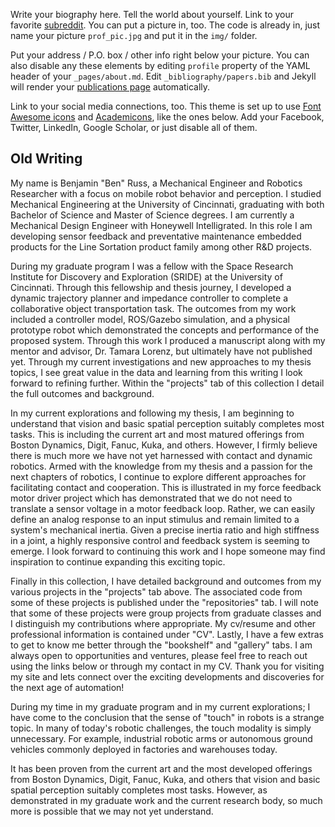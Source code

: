 Write your biography here. Tell the world about yourself. Link to your favorite [subreddit](http://reddit.com). You can put a picture in, too. The code is already in, just name your picture `prof_pic.jpg` and put it in the `img/` folder.

Put your address / P.O. box / other info right below your picture. You can also disable any these elements by editing `profile` property of the YAML header of your `_pages/about.md`. Edit `_bibliography/papers.bib` and Jekyll will render your [publications page](/al-folio/publications/) automatically.

Link to your social media connections, too. This theme is set up to use [Font Awesome icons](https://fontawesome.com/) and [Academicons](https://jpswalsh.github.io/academicons/), like the ones below. Add your Facebook, Twitter, LinkedIn, Google Scholar, or just disable all of them.


## Old Writing

My name is Benjamin "Ben" Russ, a Mechanical Engineer and Robotics Researcher with a focus on mobile robot behavior and perception. I studied Mechanical Engineering at the University of Cincinnati, graduating with both Bachelor of Science and Master of Science degrees. I am currently a Mechanical Design Engineer with Honeywell Intelligrated. In this role I am developing sensor feedback and preventative maintenance embedded products for the Line Sortation product family among other R&D projects.

During my graduate program I was a fellow with the Space Research Institute for Discovery and Exploration (SRIDE) at the University of Cincinnati. Through this fellowship and thesis journey, I developed a dynamic trajectory planner and impedance controller to complete a collaborative object transportation task. The outcomes from my work included a controller model, ROS/Gazebo simulation, and a physical prototype robot which demonstrated the concepts and performance of the proposed system. Through this work I produced a manuscript along with my mentor and advisor, Dr. Tamara Lorenz, but ultimately have not published yet. Through my current investigations and new approaches to my thesis topics, I see great value in the data and learning from this writing I look forward to refining further. Within the "projects" tab of this collection I detail the full outcomes and background. 

In my current explorations and following my thesis, I am beginning to understand that vision and basic spatial perception suitably completes most tasks. This is including the current art and most matured offerings from Boston Dynamics, Digit, Fanuc, Kuka, and others. However, I firmly believe there is much more we have not yet harnessed with contact and dynamic robotics. Armed with the knowledge from my thesis and a passion for the next chapters of robotics, I continue to explore different approaches for facilitating contact and cooperation. This is illustrated in my force feedback motor driver project which has demonstrated that we do not need to translate a sensor voltage in a motor feedback loop. Rather, we can easily define an analog response to an input stimulus and remain limited to a system's mechanical inertia. Given a precise inertia ratio and high stiffness in a joint, a highly responsive control and feedback system is seeming to emerge. I look forward to continuing this work and I hope someone may find inspiration to continue expanding this exciting topic. 

Finally in this collection, I have detailed background and outcomes from my various projects in the "projects" tab above. The associated code from some of these projects is published under the "repositories" tab. I will note that some of these projects were group projects from graduate classes and I distinguish my contributions where appropriate. My cv/resume and other professional information is contained under "CV". Lastly, I have a few extras to get to know me better through the "bookshelf" and "gallery" tabs. I am always open to opportunities and ventures, please feel free to reach out using the links below or through my contact in my CV. Thank you for visiting my site and lets connect over the exciting developments and discoveries for the next age of automation! 

During my time in my graduate program and in my current explorations; I have come to the conclusion that the sense of "touch" in robots is a strange topic. In many of today's robotic challenges, the touch modality is simply unnecessary. For example,  industrial robotic arms or autonomous ground vehicles commonly deployed in factories and warehouses today. 



It has been proven from the current art and the most developed offerings from Boston Dynamics, Digit, Fanuc, Kuka, and others that vision and basic spatial perception suitably completes most tasks. However, as demonstrated in my graduate work and the current research body, so much more is possible that we may not yet understand. 

